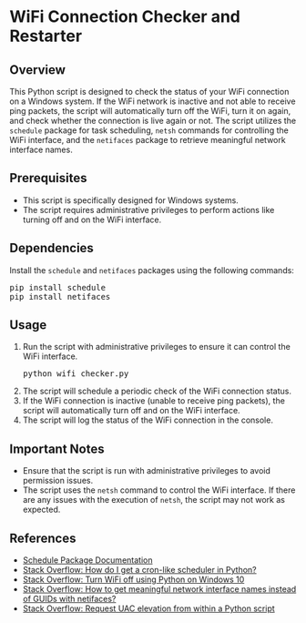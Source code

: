 <h1>WiFi Connection Checker and Restarter</h1>

<h2>Overview</h2>
<p>This Python script is designed to check the status of your WiFi connection on a Windows system. If the WiFi network is inactive and not able to receive ping packets, the script will automatically turn off the WiFi, turn it on again, and check whether the connection is live again or not. The script utilizes the <code>schedule</code> package for task scheduling, <code>netsh</code> commands for controlling the WiFi interface, and the <code>netifaces</code> package to retrieve meaningful network interface names.</p>

<h2>Prerequisites</h2>
<ul>
    <li>This script is specifically designed for Windows systems.</li>
    <li>The script requires administrative privileges to perform actions like turning off and on the WiFi interface.</li>
</ul>

<h2>Dependencies</h2>
<p>Install the <code>schedule</code> and <code>netifaces</code> packages using the following commands:</p>
<pre>
pip install schedule
pip install netifaces
</pre>

<h2>Usage</h2>
<ol>
    <li>Run the script with administrative privileges to ensure it can control the WiFi interface.</li>
    <pre>python wifi_checker.py</pre>
    <li>The script will schedule a periodic check of the WiFi connection status.</li>
    <li>If the WiFi connection is inactive (unable to receive ping packets), the script will automatically turn off and on the WiFi interface.</li>
    <li>The script will log the status of the WiFi connection in the console.</li>
</ol>

<h2>Important Notes</h2>
<ul>
    <li>Ensure that the script is run with administrative privileges to avoid permission issues.</li>
    <li>The script uses the <code>netsh</code> command to control the WiFi interface. If there are any issues with the execution of <code>netsh</code>, the script may not work as expected.</li>
</ul>

<h2>References</h2>
<ul>
    <li><a href="https://schedule.readthedocs.io/en/stable/" target="_blank">Schedule Package Documentation</a></li>
    <li><a href="https://stackoverflow.com/questions/373335/how-do-i-get-a-cron-like-scheduler-in-python" target="_blank">Stack Overflow: How do I get a cron-like scheduler in Python?</a></li>
    <li><a href="https://stackoverflow.com/questions/44246527/turn-wifi-off-using-python-on-windows-10" target="_blank">Stack Overflow: Turn WiFi off using Python on Windows 10</a></li>
    <li><a href="https://stackoverflow.com/questions/29913516/how-to-get-meaningful-network-interface-names-instead-of-guids-with-netifaces-un" target="_blank">Stack Overflow: How to get meaningful network interface names instead of GUIDs with netifaces?</a></li>
    <li><a href="https://stackoverflow.com/questions/130763/request-uac-elevation-from-within-a-python-script" target="_blank">Stack Overflow: Request UAC elevation from within a Python script</a></li>
</ul>

</body>
</html>
